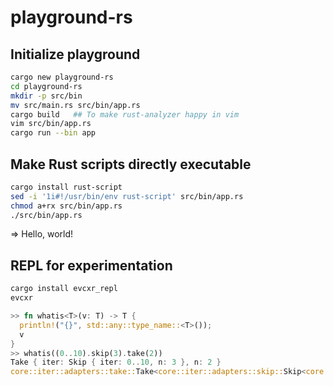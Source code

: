 # playground-rs

## Initialize playground

```sh
cargo new playground-rs
cd playground-rs
mkdir -p src/bin
mv src/main.rs src/bin/app.rs
cargo build   ## To make rust-analyzer happy in vim
vim src/bin/app.rs
cargo run --bin app
```

## Make Rust scripts directly executable

```sh
cargo install rust-script
sed -i '1i#!/usr/bin/env rust-script' src/bin/app.rs
chmod a+rx src/bin/app.rs
./src/bin/app.rs
```

⇒ Hello, world!

## REPL for experimentation

```sh
cargo install evcxr_repl
evcxr
```

```rs
>> fn whatis<T>(v: T) -> T {
  println!("{}", std::any::type_name::<T>());
  v
}
>> whatis((0..10).skip(3).take(2))
Take { iter: Skip { iter: 0..10, n: 3 }, n: 2 }
core::iter::adapters::take::Take<core::iter::adapters::skip::Skip<core::ops::range::Range<i32>>>
```

